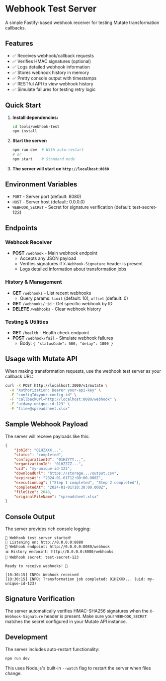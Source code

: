 # Webhook Test Server

A simple Fastify-based webhook receiver for testing Mutate transformation callbacks.

## Features

- ✅ Receives webhook/callback requests
- ✅ Verifies HMAC signatures (optional)
- ✅ Logs detailed webhook information
- ✅ Stores webhook history in memory
- ✅ Pretty console output with timestamps
- ✅ RESTful API to view webhook history
- ✅ Simulate failures for testing retry logic

## Quick Start

1. **Install dependencies:**

   ```bash
   cd tools/webhook-test
   npm install
   ```

2. **Start the server:**

   ```bash
   npm run dev  # With auto-restart
   # or
   npm start    # Standard mode
   ```

3. **The server will start on `http://localhost:8080`**

## Environment Variables

- `PORT` - Server port (default: 8080)
- `HOST` - Server host (default: 0.0.0.0)
- `WEBHOOK_SECRET` - Secret for signature verification (default: test-secret-123)

## Endpoints

### Webhook Receiver

- **POST** `/webhook` - Main webhook endpoint
  - Accepts any JSON payload
  - Verifies signatures if `X-Webhook-Signature` header is present
  - Logs detailed information about transformation jobs

### History & Management

- **GET** `/webhooks` - List recent webhooks
  - Query params: `limit` (default: 10), `offset` (default: 0)
- **GET** `/webhooks/:id` - Get specific webhook by ID
- **DELETE** `/webhooks` - Clear webhook history

### Testing & Utilities

- **GET** `/health` - Health check endpoint
- **POST** `/webhook/fail` - Simulate webhook failures
  - Body: `{ "statusCode": 500, "delay": 1000 }`

## Usage with Mutate API

When making transformation requests, use the webhook test server as your callback URL:

```bash
curl -X POST http://localhost:3000/v1/mutate \
  -H "Authorization: Bearer your-api-key" \
  -F "configId=your-config-id" \
  -F "callbackUrl=http://localhost:8080/webhook" \
  -F "uid=my-unique-id-123" \
  -F "file=@spreadsheet.xlsx"
```

## Sample Webhook Payload

The server will receive payloads like this:

```json
{
	"jobId": "01HZXXX...",
	"status": "completed",
	"configurationId": "01HZYYY...",
	"organizationId": "01HZZZZ...",
	"uid": "my-unique-id-123",
	"downloadUrl": "https://storage.../output.csv",
	"expiresAt": "2024-01-01T12:00:00.000Z",
	"executionLog": ["Step 1 completed", "Step 2 completed"],
	"completedAt": "2024-01-01T10:30:00.000Z",
	"fileSize": 2048,
	"originalFileName": "spreadsheet.xlsx"
}
```

## Console Output

The server provides rich console logging:

```
🚀 Webhook test server started!
📡 Listening on: http://0.0.0.0:8080
🎯 Webhook endpoint: http://0.0.0.0:8080/webhook
📊 History endpoint: http://0.0.0.0:8080/webhooks
🔐 Webhook secret: test-secret-123

Ready to receive webhooks! 🎉

[10:30:15] INFO: Webhook received
[10:30:15] INFO: Transformation job completed: 01HZXXX... (uid: my-unique-id-123)
```

## Signature Verification

The server automatically verifies HMAC-SHA256 signatures when the `X-Webhook-Signature` header is present. Make sure your `WEBHOOK_SECRET` matches the secret configured in your Mutate API instance.

## Development

The server includes auto-restart functionality:

```bash
npm run dev
```

This uses Node.js's built-in `--watch` flag to restart the server when files change.
